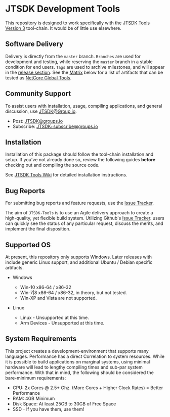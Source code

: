 # JTSDK Development Tools

This repository is designed to work specifically with the
[JTSDK Tools Version 3][] tool-chain. It would be of little use elsewhere.

## Software Delivery

Delivery is directly from the `master` branch. `Branches` are used for development
and testing, while reserving the `master` branch in a stable condition for end
users. `Tags` are used to archive milestones, and will appear in the
[release section][]. See the [Matrix](#global-tool-matrix) below for a list of
artifacts that can be tested as [NetCore Global Tools][].

## Community Support

To assist users with installation, usage, compiling applications, and
general discussion, use <JTSDK@Group.io>.

- Post: <JTSDK@groups.io>
- Subscribe: <JTSDK+subscribe@groups.io>

## Installation

Installation of this package should follow the tool-chain installation and
setup. If you've not already done so, review the following guides **before**
checking out and compiling the source code.

See [JTSDK Tools Wiki][] for detailed installation instructions.

## Bug Reports

For submitting bug reports and feature requests, use the [Issue Tracker][].

The aim of `JTSDK-Tools` is to use an Agile delivery approach to create a
high-quality, yet flexible build system. Utilizing Github's [Issue Tracker][].
users can quickly see the status of any particular request, discuss the merits,
and implement the final disposition.

## Supported OS

At present, this repository only supports Windows. Later releases with include
generic Linux support, and additional Ubuntu / Debian specific artifacts.

- Windows
  - Win-10 x86-64 / x86-32
  - Win-7|8 x86-64 / x86-32, in theory, but not tested.
  - Win-XP and Vista are not supported.

- Linux
  - Linux - Unsupported at this time.
  - Arm Devices - Unsupported at this time.

## System Requirements

This project creates a development-environment that supports many languages.
Performance has a direct Correlation to system resources. While it is possible
to build applications on marginal systems, using minimal hardware will lead to
lengthy compiling times and sub-par system performance. With that in
mind, the following should be considered the bare-minimum requirements:

- CPU: 2x Cores @ 2.5+ Ghz. (More Cores + Higher Clock Rates) = Better Performance
- RAM: 4GB Minimum
- Disk Space: At least 25GB to 30GB of Free Space
- SSD - If you have them, use them!

<!--Page Links ---------------------------------------------------------------->
[release section]: https://github.com/KI7MT/jtsdk-tools/releases
[Net Core Global Tools]: https://github.com/dotnet/core/tree/master/samples/dotnetsay
[JTSDK Tools Version 3]: https://sourceforge.net/projects/jtsdk/files/win32/3.0.0/release/
[NetCore Global Tools]: https://github.com/dotnet/core/tree/master/samples/dotnetsay
[JTSDK Tools Wiki]: https://github.com/KI7MT/jtsdk-tools/wiki
[Issue Tracker]: https://github.com/KI7MT/jtsdk-tools/issues